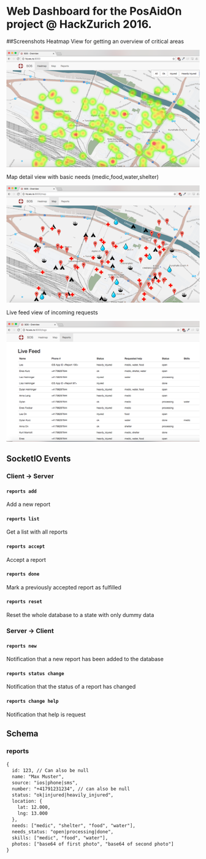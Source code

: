 # Web Dashboard for the PosAidOn project @ HackZurich 2016.


##Screenshots
Heatmap View for getting an overview of critical areas

![image](heatmap.png)

Map detail view with basic needs (medic,food,water,shelter)

![image](needs.png)

Live feed view of incoming requests

![image](livefeed.png)

## SocketIO Events
### Client -> Server
#### ```reports add```
Add a new report

#### ```reports list```
Get a list with all reports

#### ```reports accept```
Accept a report

#### ```reports done```
Mark a previously accepted report as fulfilled

#### ```reports reset```
Reset the whole database to a state with only dummy data

### Server -> Client

#### ```reports new```
Notification that a new report has been added to the database

#### ```reports status change```
Notification that the status of a report has changed

#### ```reports change help```
Notification that help is request

## Schema
### reports
```
{
  id: 123, // Can also be null
  name: "Max Muster",
  source: "ios|phone|sms",
  number: "+41791231234", // can also be null
  status: "ok|injured|heavily_injured",
  location: {
    lat: 12.000,
    lng: 13.000
  },
  needs: ["medic", "shelter", "food", "water"],
  needs_status: "open|processing|done",
  skills: ["medic", "food", "water"],
  photos: ["base64 of first photo", "base64 of second photo"]
}
```

